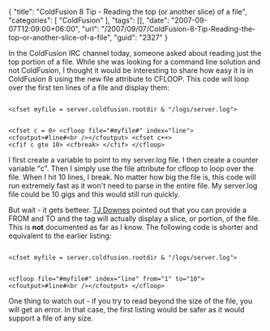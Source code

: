 {
	"title": "ColdFusion 8 Tip - Reading the top (or another slice) of a file",
	"categories": [
		"ColdFusion"
	],
	"tags": [],
	"date": "2007-09-07T12:09:00+06:00",
	"url": "/2007/09/07/ColdFusion-8-Tip-Reading-the-top-or-another-slice-of-a-file",
	"guid": "2327"
}

In the ColdFusion IRC channel today, someone asked about reading just the top portion of a file. While she was looking for a command line solution and not ColdFusion, I thought it would be interesting to share how easy it is in ColdFusion 8 using the new file attribute to CFLOOP. This code will loop over the first ten lines of a file and display them:

<code>
&lt;cfset myfile = server.coldfusion.rootdir & "/logs/server.log"&gt;

&lt;cfset c = 0&gt;
&lt;cfloop file="#myfile#" index="line"&gt;
	&lt;cfoutput&gt;#line#&lt;br /&gt;&lt;/cfoutput&gt;
	&lt;cfset c++&gt;
	&lt;cfif c gte 10&gt;
		&lt;cfbreak&gt;
	&lt;/cfif&gt;
&lt;/cfloop&gt;
</code>

I first create a variable to point to my server.log file. I then create a counter variable "c". Then I simply use the file attribute for cfloop to loop over the file. When I hit 10 lines, I break. No matter how big the file is, this code will run extremely fast as it won't need to parse in the entire file. My server.log file could be 10 gigs and this would still run quickly.

But wait - it gets betteer. <a href="http://www.phusor.com/">TJ Downes</a> pointed out that you can provide a FROM and TO and the tag will actually display a slice, or portion, of the file. This is <b>not</b> documented as far as I know. The following code is shorter and equivalent to the earlier listing:

<code>
&lt;cfset myfile = server.coldfusion.rootdir & "/logs/server.log"&gt;

&lt;cfloop file="#myfile#" index="line" from="1" to="10"&gt;
	&lt;cfoutput&gt;#line#&lt;br /&gt;&lt;/cfoutput&gt;
&lt;/cfloop&gt;
</code>

One thing to watch out - if you try to read beyond the size of the file, you will get an error. In that case, the first listing would be safer as it would support a file of any size.